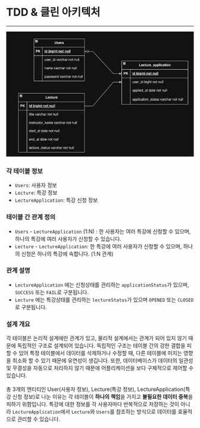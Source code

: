 # TDD & 클린 아키텍처

---
![](docs/ERD.png)
### 각 테이블 정보
- `Users`: 사용자 정보
- `Lecture`: 특강 정보
- `LectureApplication`: 특강 신청 정보 

### 테이블 간 관계 정의
- `Users` - `LectureApplication` (1:N) : 한 사용자는 여러 특강에 신청할 수 있으며, 하나의 특강에 여러 사용자가 신청할 수 있습니다.
- `Lecture` - `LectureApplication`: 한 특강에 여러 사용자가 신청할 수 있으며, 하나의 신청은 하나의 특강에 속합니다. (1:N 관계)

### 관계 설명 
- `LectureApplication` 에는 신청상태를 관리하는 `applicationStatus`가 있으며, `SUCCESS` 또는 `FAIL`로 구분됩니다.
- `Lecture` 에는 특강상태를 관리하는 `lectureStatus`가 있으며 `OPENED` 또는 `CLOSED`로 구분됩니다. 

### 설계 개요 
각 테이블은 논리적 설계에만 관계가 있고, 물리적 설계에서는 관계가 되어 있지 않기 때문에 독립적인 구조로 설계되어 있습니다.
독립적인 구조는 테이블 간의 강한 결합을 피할 수 있어 특정 테이블에서 데이터를 삭제하거나 수정할 때, 
다른 테이블에 미치는 영향을 최소화 할 수 있기 때문에 유연성이 생깁니다. 
또한, 데이터베이스가 데이터의 일관성 및 무결성을 자동으로 처리하지 않기 때문에 어플리케이션을 보다 구체적으로 제어할 수 있습니다. 
<br>
<br>
총 3개의 엔티티인 User(사용자 정보), Lecture(특강 정보), LectureApplication(특강 신청 정보)로 나눈 이유는 
각 테이블이 <b>하나의 책임</b>을 가지고 <b>불필요한 데이터 중복</b>을 피하기 위함입니다.
특강에 대한 정보를 각 사용자마다 반복적으로 저장하는 것이 아니라 
`LectureApplication`에서 `Lecture`와 `Users`를 참조하는 방식으로 데이터를 효율적으로 관리할 수 있습니다. 
